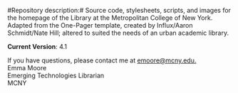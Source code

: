 #Repository description:#
Source code, stylesheets, scripts, and images for the homepage of the Library at the Metropolitan College of New York.  
Adapted from the One-Pager template, created by Influx/Aaron Schmidt/Nate Hill; altered to suited the needs of an 
urban academic library.

**Current Version**: 4.1

If you have questions, please contact me at [emoore@mcny.edu.](mailto:emoore@mcny.edu)  
Emma Moore  
Emerging Technologies Librarian  
MCNY  
